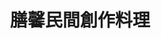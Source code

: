 ---
title: "膳馨民間創作料理"
description: "膳馨民間創作料理"
layout: shop
keywords:
  - 美食競賽
  - 台灣美食
  - 美食精選
datePublished: "2025-06-30"
dateModified: "2025-07-05"
city: "台中市"
district: "西區"
address: "台中市西區存中街21號"
phone: "0423721650"
geo: "24.141089473365735, 120.66061897484907"
google_map: "https://maps.app.goo.gl/jUBML8ksNa74PSLi7"
footinder: "https://footinder.com.tw/%E5%8F%B0%E4%B8%AD%E5%B8%82%E8%A5%BF%E5%8D%80/132086/"
official: "https://www.shan-shin.com/"
award:
  - name: "500盤"
    year: "2024"
    entries:
      - dishes:
          - "芋頭海鮮米粉湯"

---